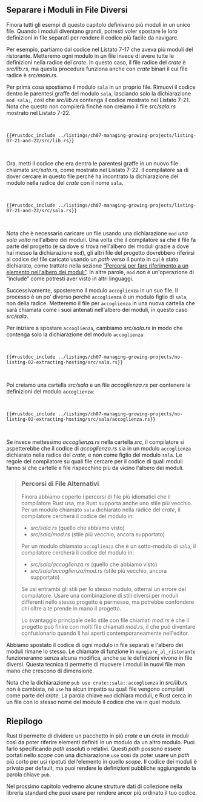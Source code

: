 ## Separare i Moduli in File Diversi

Finora tutti gli esempi di questo capitolo definivano più moduli in un unico
file. Quando i moduli diventano grandi, potresti voler spostare le loro
definizioni in file separati per rendere il codice più facile da navigare.

Per esempio, partiamo dal codice nel Listato 7-17 che aveva più moduli del
ristorante. Metteremo ogni modulo in un file invece di avere tutte le
definizioni nella radice del _crate_. In questo caso, il file radice del _crate_
è _src/lib.rs_, ma questa procedura funziona anche con _crate_ binari il cui
file radice è _src/main.rs_.

Per prima cosa spostiamo il modulo `sala` in un proprio file. Rimuovi il codice
dentro le parentesi graffe del modulo `sala`, lasciando solo la dichiarazione
`mod sala;`, così che _src/lib.rs_ contenga il codice mostrato nel Listato 7-21.
Nota che questo non compilerà finché non creiamo il file _src/sala.rs_ mostrato
nel Listato 7-22.

<Listing number="7-21" file-name="src/lib.rs" caption="Dichiarare il modulo `sala` il cui corpo sarà in *src/sala.rs*">

```rust,ignore,does_not_compile
{{#rustdoc_include ../listings/ch07-managing-growing-projects/listing-07-21-and-22/src/lib.rs}}
```

</Listing>

Ora, metti il codice che era dentro le parentesi graffe in un nuovo file
chiamato _src/sala.rs_, come mostrato nel Listato 7-22. Il compilatore sa di
dover cercare in questo file perché ha incontrato la dichiarazione del modulo
nella radice del _crate_ con il nome `sala`.

<Listing number="7-22" file-name="src/sala.rs" caption="Definizioni all'interno del modulo `sala` in *src/sala.rs*">

```rust,ignore
{{#rustdoc_include ../listings/ch07-managing-growing-projects/listing-07-21-and-22/src/sala.rs}}
```

</Listing>

Nota che è necessario caricare un file usando una dichiarazione `mod` _una sola
volta_ nell'albero dei moduli. Una volta che il compilatore sa che il file fa
parte del progetto (e sa dove si trova nell'albero dei moduli grazie a dove hai
messo la dichiarazione `mod`), gli altri file del progetto dovrebbero riferirsi
al codice del file caricato usando un _path_ verso il punto in cui è stato
dichiarato, come trattato nella sezione [“Percorsi per fare riferimento a un
elemento nell'albero dei moduli”][paths]<!-- ignore -->. In altre parole, `mod`
_non_ è un'operazione di “include” come potresti aver visto in altri linguaggi.

Successivamente, sposteremo il modulo `accoglienza` in un suo file. Il processo
è un po' diverso perché `accoglienza` è un modulo figlio di `sala`, non della
radice. Metteremo il file per `accoglienza` in una nuova cartella che sarà
chiamata come i suoi antenati nell'albero dei moduli, in questo caso _src/sala_.

Per iniziare a spostare `accoglienza`, cambiamo _src/sala.rs_ in modo che
contenga solo la dichiarazione del modulo `accoglienza`:

<Listing file-name="src/sala.rs">

```rust,ignore
{{#rustdoc_include ../listings/ch07-managing-growing-projects/no-listing-02-extracting-hosting/src/sala.rs}}
```

</Listing>

Poi creiamo una cartella _src/sala_ e un file _accoglienza.rs_ per contenere le
definizioni del modulo `accoglienza`:

<Listing file-name="src/sala/accoglienza.rs">

```rust,ignore
{{#rustdoc_include ../listings/ch07-managing-growing-projects/no-listing-02-extracting-hosting/src/sala/accoglienza.rs}}
```

</Listing>

Se invece mettessimo _accoglienza.rs_ nella cartella _src_, il compilatore si
aspetterebbe che il codice di _accoglienza.rs_ sia in un modulo `accoglienza`
dichiarato nella radice del _crate_, e non come figlio del modulo `sala`. Le
regole del compilatore su quali file cercare per il codice di quali moduli fanno
sì che cartelle e file rispecchino più da vicino l'albero dei moduli.

> ### Percorsi di File Alternativi
>
> Finora abbiamo coperto i percorsi di file più idiomatici che il compilatore
> Rust usa, ma Rust supporta anche uno stile più vecchio. Per un modulo chiamato
> `sala` dichiarato nella radice del _crate_, il compilatore cercherà il codice
> del modulo in:
> - _src/sala.rs_ (quello che abbiamo visto)
> - _src/sala/mod.rs_ (stile più vecchio, ancora supportato)
>
> Per un modulo chiamato `accoglienza` che è un sotto-modulo di `sala`, il
> compilatore cercherà il codice del modulo in:
>
> - _src/sala/accoglienza.rs_ (quello che abbiamo visto)
> - _src/sala/accoglienza/mod.rs_ (stile più vecchio, ancora supportato)
>
> Se usi entrambi gli stili per lo stesso modulo, otterrai un errore del
> compilatore. Usare una combinazione di stili diversi per moduli differenti
> nello stesso progetto è permesso, ma potrebbe confondere chi oltre a te prende
> in mano il progetto.
>
> Lo svantaggio principale dello stile con file chiamati _mod.rs_ è che il
> progetto può finire con molti file chiamati _mod.rs_, il che può diventare
> confusionario quando li hai aperti contemporaneamente nell'editor.

Abbiamo spostato il codice di ogni modulo in file separati e l'albero dei moduli
rimane lo stesso. Le chiamate di funzione in `mangiare_al_ristorante`
funzioneranno senza alcuna modifica, anche se le definizioni vivono in file
diversi. Questa tecnica ti permette di muovere i moduli in nuovi file man mano
che crescono di dimensione.

Nota che la dichiarazione `pub use crate::sala::accoglienza` in _src/lib.rs_ non
è cambiata, né `use` ha alcun impatto su quali file vengono compilati come parte
del _crate_. La parola chiave `mod` dichiara moduli, e Rust cerca in un file con
lo stesso nome del modulo il codice che va in quel modulo.

## Riepilogo

Rust ti permette di dividere un pacchetto in più _crate_ e un _crate_ in moduli
così da poter riferire elementi definiti in un modulo da un altro modulo. Puoi
farlo specificando _path_ assoluti o relativi. Questi _path_ possono essere
portati nello _scope_ con una dichiarazione `use` così da poter usare un _path_
più corto per usi ripetuti dell'elemento in quello _scope_. Il codice dei moduli
è privato per default, ma puoi rendere le definizioni pubbliche aggiungendo la
parola chiave `pub`.

Nel prossimo capitolo vedremo alcune strutture dati di collezione nella libreria
standard che puoi usare per rendere ancor più ordinato il tuo codice.

[paths]: ch07-03-paths-for-referring-to-an-item-in-the-module-tree.html
